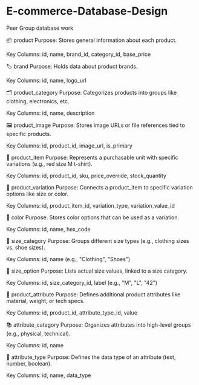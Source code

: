 # E-commerce-Database-Design
Peer Group database work

📦 product
Purpose: Stores general information about each product.

Key Columns: id, name, brand_id, category_id, base_price

🏷️ brand
Purpose: Holds data about product brands.

Key Columns: id, name, logo_url

🗂️ product_category
Purpose: Categorizes products into groups like clothing, electronics, etc.

Key Columns: id, name, description

🖼️ product_image
Purpose: Stores image URLs or file references tied to specific products.

Key Columns: id, product_id, image_url, is_primary

🧾 product_item
Purpose: Represents a purchasable unit with specific variations (e.g., red size M t-shirt).

Key Columns: id, product_id, sku, price_override, stock_quantity

🔄 product_variation
Purpose: Connects a product_item to specific variation options like size or color.

Key Columns: id, product_item_id, variation_type, variation_value_id

🎨 color
Purpose: Stores color options that can be used as a variation.

Key Columns: id, name, hex_code

📏 size_category
Purpose: Groups different size types (e.g., clothing sizes vs. shoe sizes).

Key Columns: id, name (e.g., "Clothing", "Shoes")

📐 size_option
Purpose: Lists actual size values, linked to a size category.

Key Columns: id, size_category_id, label (e.g., "M", "L", "42")

🧵 product_attribute
Purpose: Defines additional product attributes like material, weight, or tech specs.

Key Columns: id, product_id, attribute_type_id, value

📚 attribute_category
Purpose: Organizes attributes into high-level groups (e.g., physical, technical).

Key Columns: id, name

🧪 attribute_type
Purpose: Defines the data type of an attribute (text, number, boolean).

Key Columns: id, name, data_type
